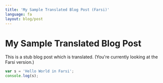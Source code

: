 ```yaml
---
title: 'My Sample Translated Blog Post (Farsi)'
language: fa
layout: blog/post
---
```


# My Sample Translated Blog Post

This is a stub blog post which is translated. (You're currently looking at the Farsi version.)

```javascript
var s = 'Hello World in Farsi';
console.log(s);
```
